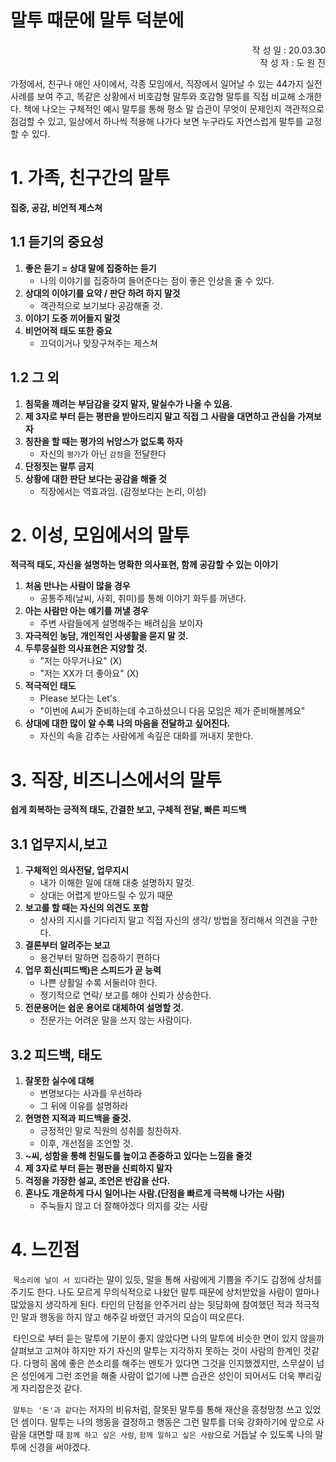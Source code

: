 # 말투 때문에 말투 덕분에

<div style="text-align: right">작 성 일 : 20.03.30</div>
<div style="text-align: right">작 성 자 : 도 원 진 </div>

가정에서, 친구나 애인 사이에서, 각종 모임에서, 직장에서 일어날 수 있는 44가지 실전 사례를 보여 주고, 똑같은 상황에서 비호감형 말투와 호감형 말투를 직접 비교해 소개한다. 책에 나오는 구체적인 예시 말투를 통해 평소 말 습관이 무엇이 문제인지 객관적으로 점검할 수 있고, 일상에서 하나씩 적용해 나가다 보면 누구라도 자연스럽게 말투를 교정할 수 있다.

# 1. 가족, 친구간의 말투

**집중, 공감, 비언적 제스쳐**

## 1.1 듣기의 중요성

1. **좋은 듣기 = 상대 말에 집중하는 듣기**
   - 나의 이야기를 집중하여 들어준다는 점이 좋은 인상을 줄 수 있다.
2. **상대의 이야기를 요약 / 판단 하려 하지 말것**
   - 객관적으로 보기보다 공감해줄 것.
3. **이야기 도중 끼어들지 말것**
4. **비언어적 태도 또한 중요**
   - 끄덕이거나 맞장구쳐주는 제스쳐

## 1.2 그 외

1. **침묵을 깨려는 부담감을 갖지 말자, 말실수가 나올 수 있음.**
2. **제 3자로 부터 듣는 평판을 받아드리지 말고 직접 그 사람을 대면하고 관심을 가져보자**
3. **칭찬을 할 때는 평가의 뉘앙스가 없도록 하자**
   - 자신의 `평가`가 아닌 `감정`을 전달한다
4. **단정짓는 말투 금지**
5. **상황에 대한 판단 보다는 공감을 해줄 것**
   - 직장에서는 역효과임. (감정보다는 논리, 이성)

# 2. 이성, 모임에서의 말투

**적극적 태도, 자신을 설명하는 명확한 의사표현,  함께 공감할 수 있는 이야기**

1. **처음 만나는 사람이 많을 경우**
   - 공통주제(날씨, 사회, 취미)를 통해 이야기 화두를 꺼낸다.
2. **아는 사람만 아는 얘기를 꺼낼 경우**
   - 주변 사람들에게 설명해주는 배려심을 보이자
3. **자극적인 농담, 개인적인 사생활을 묻지 말 것.**
4. **두루뭉실한 의사표현은 지양할 것.**
   - "저는 아무거나요"         (X)
   - "저는 XX가 더 좋아요"  (X)
5. **적극적인 태도**
   - Please 보다는 Let's
   - "이번에 A씨가 준비하는데 수고하셨으니 다음 모임은 제가 준비해볼께요"
6. **상대에 대한 많이 알 수록 나의 마음을 전달하고 싶어진다.**
   - 자신의 속을 감추는 사람에게 속깊은 대화를 꺼내지 못한다.

# 3. 직장, 비즈니스에서의 말투

**쉽게 회복하는 긍적적 태도, 간결한 보고, 구체적 전달, 빠른 피드백**

## 3.1 업무지시,보고

1. **구체적인 의사전달, 업무지시**
   - 내가 이해한 일에 대해 대충 설명하지 말것.
   - 상대는 어렵게 받아드릴 수 있기 때문
2. **보고를 할 때는 자신의 의견도 포함**
   - 상사의 지시를 기다리지 말고 직접 자신의 생각/ 방법을 정리해서 의견을 구한다.
3. **결론부터 알려주는 보고**
   - 용건부터 말하면 집중하기 편하다
4. **업무 회신(피드백)은 스피드가 곧 능력**
   - 나쁜 상활일 수록 서둘러야 한다.
   - 정기적으로 연락/ 보고를 해야 신뢰가 상승한다.
5. **전문용어는 쉽운 용어로 대체하여 설명할 것.**
   - 전문가는 어려운 말을 쓰지 않는 사람이다.

## 3.2 피드백, 태도

1. **잘못한 실수에 대해**
   - 변명보다는 사과를 우선하라
   - 그 뒤에 이유를 설명하라
2. **현명한 지적과 피드백을 줄것.**
   - 긍정적인 말로 직원의 성취를 칭찬하자.
   - 이후, 개선점을 조언할 것.
3. **~씨, 성함을 통해 친밀도를 높이고 존중하고 있다는 느낌을 줄것**
4. **제 3자로 부터 듣는 평판을 신뢰하지 말자**
5. **걱정을 가장한 설교, 조언은 반감을 산다.**
6. **혼나도 개운하게 다시 일어나는 사람.(단점을 빠르게 극복해 나가는 사람)**
   - 주눅들지 않고 더 잘해야겠다 의지를 갖는 사람

# 4. 느낀점

​	`목소리에 날이 서 있다`라는 말이 있듯, 말을 통해 사람에게 기쁨을 주기도 감정에 상처를 주기도 한다. 나도 모르게 무의식적으로 나왔던 말투 때문에 상처받았을 사람이 얼마나 많았을지 생각하게 된다. 타인의 단점을 안주거리 삼는 뒷담화에 참여했던 적과 적극적인 말과 행동을 하지 않고 해주길 바랬던 과거의 모습이 떠오른다.

​	 타인으로 부터 듣는 말투에 기분이 좋지 않았다면 나의 말투에 비슷한 면이 있지 않을까 살펴보고 고쳐야 하지만 자기 자신의 말투는 지각하지 못하는 것이 사람의 한계인 것같다. 다행히 몸에 좋은 쓴소리를 해주는 멘토가 있다면 그것을 인지했겠지만, 스무살이 넘은 성인에게 그런 조언을 해줄 사람이 없기에 나쁜 습관은 성인이 되어서도 더욱 뿌리깊게 자리잡은것 같다.

​	`말투는 '돈'과 같다`는 저자의 비유처럼, 잘못된 말투를 통해 재산을 흥청망청 쓰고 있었던 셈이다.  말투는 나의 행동을 결정하고 행동은 그런 말투를 더욱 강화하기에 앞으로 사람을 대면할 때  `함께 하고 싶은 사람`, `함께 일하고 싶은 사람`으로 거듭날 수 있도록 나의 말투에 신경을 써야겠다.


